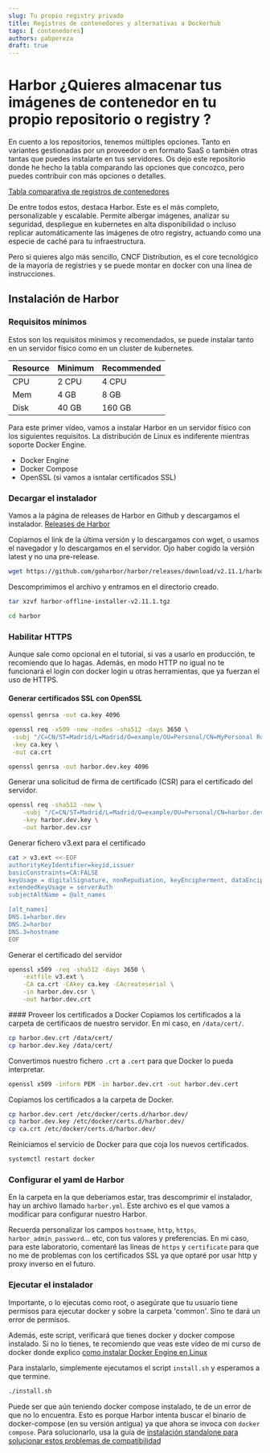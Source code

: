```yaml
---
slug: Tu propio registry privado
title: Registros de contenedores y alternativas a Dockerhub 
tags: [ contenedores]
authors: pabpereza
draft: true
---
```



#  Harbor ¿Quieres almacenar tus imágenes de contenedor en tu propio repositorio o registry ?

En cuento a los repositorios, tenemos múltiples opciones. Tanto en variantes gestionadas por un proveedor o en formato SaaS o también otras tantas que puedes instalarte en tus servidores. Os dejo este repositorio donde he hecho la tabla comparando las opciones que concozco, pero puedes contribuir con más opciones o detalles.

[Tabla comparativa de registros de contenedores](https://github.com/pabpereza/private-container-registries)

De entre todos estos, destaca Harbor. Este es el más completo, personalizable y escalable. Permite albergar imágenes, analizar su seguridad, despliegue en kubernetes en alta disponibilidad o incluso replicar automáticamente las imágenes de otro registry, actuando como una especie de caché para tu infraestructura. 

Pero si quieres algo más sencillo, CNCF Distribution, es el core tecnológico de la mayoría de registries y se puede montar en docker con una línea de instrucciones.


## Instalación de Harbor

### Requisitos mínimos
Estos son los requisitos mínimos y recomendados, se puede instalar tanto en un servidor físico como en un cluster de kubernetes.

| Resource | Minimum | Recommended |
|----------|---------|-------------|
| CPU      | 2 CPU   | 4 CPU       |
| Mem      | 4 GB    | 8 GB        |
| Disk     | 40 GB   | 160 GB      |


Para este primer vídeo, vamos a instalar Harbor en un servidor físico con los siguientes requisitos. La distribución de Linux es indiferente mientras soporte Docker Engine.
* Docker Engine
* Docker Compose
* OpenSSL (si vamos a isntalar certificados SSL)


### Decargar el instalador
Vamos a la página de releases de Harbor en Github y descargamos el instalador. [Releases de Harbor](https://github.com/goharbor/harbor/releases)

Copiamos el link de la última versión y lo descargamos con wget, o usamos el navegador y lo descargamos en el servidor. Ojo haber cogido la versión latest y no una pre-release.
```bash
wget https://github.com/goharbor/harbor/releases/download/v2.11.1/harbor-offline-installer-v2.11.1.tgz
```

Descomprimimos el archivo y entramos en el directorio creado.
```bash
tar xzvf harbor-offline-installer-v2.11.1.tgz

cd harbor
```

### Habilitar HTTPS
Aunque sale como opcional en el tutorial, si vas a usarlo en producción, te recomiendo que lo hagas. Además, en modo HTTP no igual no te funcionará el login con docker login u otras herramientas, que ya fuerzan el uso de HTTPS.

#### Generar certificados SSL con OpenSSL
```bash
openssl genrsa -out ca.key 4096

openssl req -x509 -new -nodes -sha512 -days 3650 \
 -subj "/C=CN/ST=Madrid/L=Madrid/O=example/OU=Personal/CN=MyPersonal Root CA" \
 -key ca.key \
 -out ca.crt 
```

```bash
openssl genrsa -out harbor.dev.key 4096
```

Generar una solicitud de firma de certificado (CSR) para el certificado del servidor.
```bash
openssl req -sha512 -new \
    -subj "/C=CN/ST=Madrid/L=Madrid/O=example/OU=Personal/CN=harbor.dev" \
    -key harbor.dev.key \
    -out harbor.dev.csr
```

Generar fichero v3.ext para el certificado
```bash
cat > v3.ext <<-EOF
authorityKeyIdentifier=keyid,issuer
basicConstraints=CA:FALSE
keyUsage = digitalSignature, nonRepudiation, keyEncipherment, dataEncipherment
extendedKeyUsage = serverAuth
subjectAltName = @alt_names

[alt_names]
DNS.1=harbor.dev
DNS.2=harbor
DNS.3=hostname
EOF
```

Generar el certificado del servidor
```bash
openssl x509 -req -sha512 -days 3650 \
    -extfile v3.ext \
    -CA ca.crt -CAkey ca.key -CAcreateserial \
    -in harbor.dev.csr \
    -out harbor.dev.crt
```

#### Proveer los certificados a Docker
Copiamos los certificados a la carpeta de certificaos de nuestro servidor. En mi caso, en `/data/cert/`.
```bash
cp harbor.dev.crt /data/cert/
cp harbor.dev.key /data/cert/
```

Convertimos nuestro fichero `.crt` a `.cert` para que Docker lo pueda interpretar.
```bash
openssl x509 -inform PEM -in harbor.dev.crt -out harbor.dev.cert
```

Copiamos los certificados a la carpeta de Docker.
```bash
cp harbor.dev.cert /etc/docker/certs.d/harbor.dev/
cp harbor.dev.key /etc/docker/certs.d/harbor.dev/
cp ca.crt /etc/docker/certs.d/harbor.dev/
```

Reiniciamos el servicio de Docker para que coja los nuevos certificados.
```bash
systemctl restart docker
```


### Configurar el yaml de Harbor
En la carpeta en la que deberíamos estar, tras descomprimir el instalador, hay un archivo llamado `harbor.yml`. Este archivo es el que vamos a modificar para configurar nuestro Harbor. 

Recuerda personalizar los campos `hostname`, `http`, `https`, `harbor_admin_password`... etc, con tus valores y preferencias. En mi caso, para este laboratorio, comentaré las líneas de `https` y `certificate` para que no me de problemas con los certificados SSL ya que optaré por usar http y proxy inverso en el futuro.



### Ejecutar el instalador
Importante, o lo ejecutas como root, o asegúrate que tu usuario tiene permisos para ejecutar docker y sobre la carpeta 'common'. Sino te dará un error de permisos.

Además, este script, verificará que tienes docker y docker compose instalado. Si no lo tienes, te recomiendo que veas este vídeo de mi curso de docker donde explico [como instalar Docker Engine en Linux](https://youtu.be/obALwLV-49U)

Para instalarlo, simplemente ejecutamos el script `install.sh` y esperamos a que termine. 
```bash
./install.sh
```

Puede ser que aún teniendo docker compose instalado, te de un error de que no lo encuentra. Esto es porque Harbor intenta buscar el binario de docker-compose (en su versión antigua) ya que ahora se invoca con `docker compose`. Para solucionarlo, usa la guía de [instalación standalone para solucionar estos problemas de compatibilidad](https://docs.docker.com/compose/install/standalone/)


